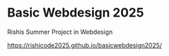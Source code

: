 # Basic Webdesign 2025

Rishis Summer Project in Webdesign

https://rishicode2025.github.io/basicwebdesign2025/
